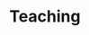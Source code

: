---
title: "Teaching"
layout: "teaching"
teaching_positions:
  - title: "Computer Science Fundamentals Instructor"
    course: "CSE 1223 - Introduction to Programming"
    institution: "The Ohio State University"
    period: "Fall 2022 - Spring 2024"
    image: "/images/teaching/cse1223.jpg"
    description: "Led weekly recitations for 40+ undergraduate students learning programming fundamentals in Java. Developed engaging exercises to reinforce key concepts including object-oriented programming, data structures, and algorithm design."
    highlights:
      - "Improved student understanding through interactive coding demonstrations"
      - "Designed supplementary practice problems and solutions"
      - "Maintained 4.8/5.0 student evaluation rating across 4 semesters"
      - "Mentored struggling students during office hours"
  - title: "Data Structures Teaching Assistant"
    course: "CSE 2221 - Software Development"
    institution: "The Ohio State University"
    period: "Fall 2023 - Spring 2024"
    image: "/images/teaching/cse2221.jpg"
    description: "Assisted in teaching advanced programming concepts including software components, design by contract, and mathematical reasoning. Guided students through complex projects involving custom data structures and algorithms."
    highlights:
      - "Graded 200+ assignments per semester with detailed feedback"
      - "Conducted lab sessions focusing on debugging and code review"
      - "Collaborated with faculty to improve curriculum and assessment methods"
      - "Supported students in transitioning from basic to advanced programming concepts"
---